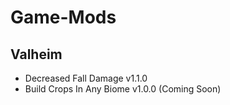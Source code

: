 # Game-Mods
## Valheim 
* Decreased Fall Damage v1.1.0   
* Build Crops In Any Biome v1.0.0 (Coming Soon)

